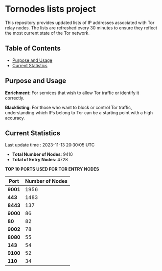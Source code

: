 # Tornodes lists project

This repository provides updated lists of IP addresses associated with Tor relay nodes. The lists are refreshed every 30 minutes to ensure they reflect the most current state of the Tor network.

## Table of Contents

- [Purpose and Usage](#purpose-and-usage)
- [Current Statistics](#current-statistics)


## Purpose and Usage

**Enrichment**: For services that wish to allow Tor traffic or identify it correctly.

**Blacklisting**: For those who want to block or control Tor traffic, understanding which IPs belong to Tor can be a starting point with a high accuracy.

## Current Statistics

Last update time : 2023-11-13 20:30:05 UTC

- **Total Number of Nodes**: 9410
- **Total of Entry Nodes**: 4728

**TOP 10 PORTS USED FOR TOR ENTRY NODES**

| **Port** | **Number of Nodes** |
|------|-----------------|
| **9001**   | 1956  |
| **443**   | 1483  |
| **8443**   | 137  |
| **9000**   | 86  |
| **80**   | 82  |
| **9002**   | 78  |
| **8080**   | 55  |
| **143**   | 54  |
| **9100**   | 52  |
| **110**   | 34  |

